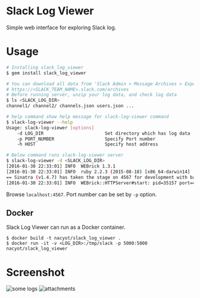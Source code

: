 # Slack Log Viewer

Simple web interface for exploring Slack log.

# Usage

```sh
# Installing slack_log_viewer
$ gem install slack_log_viewer

# You can download all data from 'Slack Admin > Message Archives > Export Data' menu.
# https://<SLACK_TEAM_NAME>.slack.com/archives
# Before running server, unzip your log data, and check log data
$ ls <SLACK_LOG_DIR>
channel1/ channel2/ channels.json users.json ...

# help command show help message for slack-log-viewer command
$ slack-log-viewer --help
Usage: slack-log-viewer [options]
    -d LOG_DIR                       Set directory which has log data
    -p PORT_NUMBER                   Specify Port number
    -h HOST                          Specify host address

# Below command runs slack-log-viewer server
$ slack-log-viewer -d <SLACK_LOG_DIR>
[2016-01-30 22:33:01] INFO  WEBrick 1.3.1
[2016-01-30 22:33:01] INFO  ruby 2.2.3 (2015-08-18) [x86_64-darwin14]
== Sinatra (v1.4.7) has taken the stage on 4567 for development with backup from WEBrick
[2016-01-30 22:33:01] INFO  WEBrick::HTTPServer#start: pid=35157 port=4567
```

Browse `localhost:4567`. Port number can be set by `-p` option.

## Docker

Slack Log Viewer can run as a Docker container. 

```
$ docker build -t nacyot/slack_log_viewer .
$ docker run -it -v <LOG_DIR>:/tmp/slack -p 5000:5000 nacyot/slack_log_viewer
```

# Screenshot

![some logs](http://i.imgur.com/qQQoPuW.png)
![attachments](http://i.imgur.com/QMh79D8.png)
